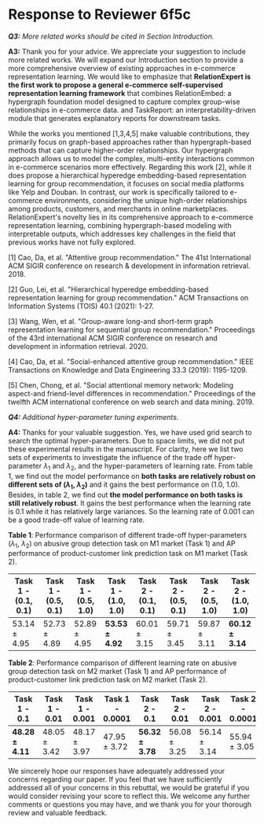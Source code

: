 # Response to Reviewer 6f5c

*$\textbf{Q3:}$ More related works should be cited in Section Introduction.*

$\textbf{A3:}$ Thank you for your advice. We appreciate your suggestion to include more related works. We will expand our Introduction section to provide a more comprehensive overview of existing approaches in e-commerce representation learning. We would like to emphasize that **RelationExpert is the first work to propose a general e-commerce self-supervised representation learning framework** that combines RelationEmbed: a hypergraph foundation model designed to capture complex group-wise relationships in e-commerce data. and TaskReport: an interpretability-driven module that generates explanatory reports for downstream tasks.

While the works you mentioned [1,3,4,5] make valuable contributions, they primarily focus on graph-based approaches rather than hypergraph-based methods that can capture higher-order relationships. Our hypergraph approach allows us to model the complex, multi-entity interactions common in e-commerce scenarios more effectively. Regarding this work [2], while it does propose a hierarchical hyperedge embedding-based representation learning for group recommendation, it focuses on social media platforms like Yelp and Douban. In contrast, our work is specifically tailored to e-commerce environments, considering the unique high-order relationships among products, customers, and merchants in online marketplaces. RelationExpert's novelty lies in its comprehensive approach to e-commerce representation learning, combining hypergraph-based modeling with interpretable outputs, which addresses key challenges in the field that previous works have not fully explored.


[1] Cao, Da, et al. "Attentive group recommendation." The 41st International ACM SIGIR conference on research & development in information retrieval. 2018. 

[2] Guo, Lei, et al. "Hierarchical hyperedge embedding-based representation learning for group recommendation." ACM Transactions on Information Systems (TOIS) 40.1 (2021): 1-27. 

[3] Wang, Wen, et al. "Group-aware long-and short-term graph representation learning for sequential group recommendation." Proceedings of the 43rd international ACM SIGIR conference on research and development in information retrieval. 2020. 

[4] Cao, Da, et al. "Social-enhanced attentive group recommendation." IEEE Transactions on Knowledge and Data Engineering 33.3 (2019): 1195-1209. 

[5] Chen, Chong, et al. "Social attentional memory network: Modeling aspect-and friend-level differences in recommendation." Proceedings of the twelfth ACM international conference on web search and data mining. 2019.



*$\textbf{Q4:}$ Additional hyper-parameter tuning experiments.*

$\textbf{A4:}$ Thanks for your valuable suggestion. Yes, we have used grid search to search the optimal hyper-parameters. Due to space limits, we did not put these experimental results in the manuscript. For clarity, here we list two sets of experiments to investigate the influence of the trade off hyper-parameter $\lambda_1$ and $\lambda_2$, and  the hyper-parameters of learning rate. From table 1, we find out the model performance on **both tasks are relatively robust on different sets of ($\lambda_1$, $\lambda_2$)** and it gains the best performance on (1.0, 1.0). Besides, in table 2, we find out **the model performance on both tasks is still relatively robust**. It gains the best performance when the learning rate is 0.1 while it has relatively large variances. So the learning rate of 0.001 can be a good trade-off value of learning rate.

 $\textbf{Table 1}:$ Performance comparison of different trade-off hyper-parameters  ($\lambda_1$, $\lambda_2$) on abusive group detection task on M1 market (Task 1) and AP performance of product-customer link prediction task on M1 market (Task 2).


| Task 1 - (0.1, 0.1) | Task 1 - (0.5, 0.1) | Task 1 - (0.5, 1.0) | Task 1 - (1.0, 1.0) | Task 2 - (0.1, 0.1) | Task 2 - (0.5, 0.1) | Task 2 - (0.5, 1.0) | Task 2 - (1.0, 1.0) |
|---------------------|---------------------|---------------------|---------------------|---------------------|---------------------|---------------------|---------------------|
| 53.14 ± 4.95 | 52.73 ± 4.89 | 52.89 ± 4.95 | **53.53 ± 4.92** | 60.01 ± 3.15 | 59.71 ± 3.45 | 59.87 ± 3.11 | **60.12 ± 3.14** |


 $\textbf{Table 2}:$ Performance comparison of different learning rate  on abusive group detection task on M2 market (Task 1) and AP performance of  product-customer link prediction task on M2 market (Task 2).

| Task 1 - 0.1 | Task 1 - 0.01 | Task 1 - 0.001 | Task 1 - 0.0001 | Task 2 - 0.1 | Task 2 - 0.01 | Task 2 - 0.001 | Task 2 - 0.0001 |
|---------------------|---------------------|---------------------|---------------------|---------------------|---------------------|---------------------|---------------------|
| **48.28 ± 4.11** | 48.05 ± 3.42| 48.17 ± 3.97 | 47.95 ± 3.72 |**56.32 ± 3.78** | 56.08 ± 3.25 | 56.14 ± 3.14 | 55.94 ± 3.05 | 


We sincerely hope our responses have adequately addressed your concerns regarding our paper. If you feel that we have sufficiently addressed all of your concerns in this rebuttal, we would be grateful if you would consider revising your score to reflect this. We welcome any further comments or questions you may have, and we thank you for your thorough review and valuable feedback.